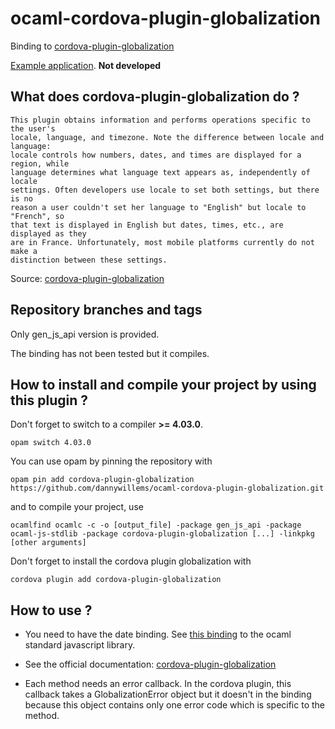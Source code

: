 # ocaml-cordova-plugin-globalization

Binding to
[cordova-plugin-globalization](https://github.com/apache/cordova-plugin-globalization)

[Example
application](https://github.com/dannywillems/ocaml-cordova-plugin-globalization-example).
**Not developed**

## What does cordova-plugin-globalization do ?

```
This plugin obtains information and performs operations specific to the user's
locale, language, and timezone. Note the difference between locale and language:
locale controls how numbers, dates, and times are displayed for a region, while
language determines what language text appears as, independently of locale
settings. Often developers use locale to set both settings, but there is no
reason a user couldn't set her language to "English" but locale to "French", so
that text is displayed in English but dates, times, etc., are displayed as they
are in France. Unfortunately, most mobile platforms currently do not make a
distinction between these settings.
```

Source: [cordova-plugin-globalization](https://github.com/apache/cordova-plugin-globalization)

## Repository branches and tags

Only gen_js_api version is provided.

The binding has not been tested but it compiles.

## How to install and compile your project by using this plugin ?

Don't forget to switch to a compiler **>= 4.03.0**.
```Shell
opam switch 4.03.0
```

You can use opam by pinning the repository with
```Shell
opam pin add cordova-plugin-globalization https://github.com/dannywillems/ocaml-cordova-plugin-globalization.git
```

and to compile your project, use
```Shell
ocamlfind ocamlc -c -o [output_file] -package gen_js_api -package ocaml-js-stdlib -package cordova-plugin-globalization [...] -linkpkg [other arguments]
```

Don't forget to install the cordova plugin globalization with
```Shell
cordova plugin add cordova-plugin-globalization
```

## How to use ?

* You need to have the date binding. See [this binding](https://github.com/dannywillems/ocaml-js-stdlib) to the ocaml standard javascript library.

* See the official documentation:
[cordova-plugin-globalization](https://github.com/apache/cordova-plugin-globalization)

* Each method needs an error callback. In the cordova plugin, this callback takes a GlobalizationError object but it doesn't in the binding because this object contains only one error code which is specific to the method.
